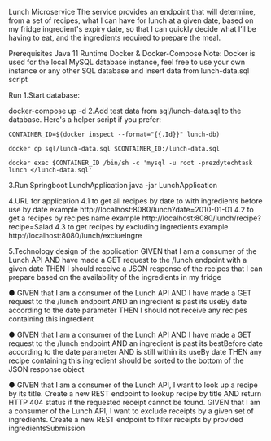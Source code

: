 Lunch Microservice
The service provides an endpoint that will determine, from a set of recipes, what I can have for lunch at a given date, based on my fridge ingredient's expiry date, so that I can quickly decide what I’ll be having to eat, and the ingredients required to prepare the meal.

Prerequisites
Java 11 Runtime
Docker & Docker-Compose
Note: Docker is used for the local MySQL database instance, feel free to use your own instance or any other SQL database and insert data from lunch-data.sql script

Run
1.Start database:

docker-compose up -d
2.Add test data from sql/lunch-data.sql to the database. Here's a helper script if you prefer:

```
CONTAINER_ID=$(docker inspect --format="{{.Id}}" lunch-db)
```

```
docker cp sql/lunch-data.sql $CONTAINER_ID:/lunch-data.sql
```

```
docker exec $CONTAINER_ID /bin/sh -c 'mysql -u root -prezdytechtask lunch </lunch-data.sql'
```
3.Run Springboot LunchApplication
java -jar LunchApplication

4.URL for application
4.1 to get all recipes by date to with ingredients before use by date example
http://localhost:8080/lunch?date=2010-01-01
4.2 to get a recipes by recipes name example
http://localhost:8080/lunch/recipe?recipe=Salad
4.3 to get recipes by excluding ingredients example
http://localhost:8080/lunch/exclueIngre

5.Technology design of the application
GIVEN that I am a consumer of the Lunch API AND have made a GET request to the /lunch
endpoint with a given date THEN I should receive a JSON response of the recipes that I can
prepare based on the availability of the ingredients in my fridge

● GIVEN that I am a consumer of the Lunch API AND I have made a GET request to the /lunch
endpoint AND an ingredient is past its useBy date according to the date parameter THEN I
should not receive any recipes containing this ingredient

● GIVEN that I am a consumer of the Lunch API AND I have made a GET request to the /lunch
endpoint AND an ingredient is past its bestBefore date according to the date parameter
AND is still within its useBy date THEN any recipe containing this ingredient should be sorted to
the bottom of the JSON response object

● GIVEN that I am a consumer of the Lunch API, I want to look up a recipe by its title. Create a new
REST endpoint to lookup recipe by title AND return HTTP 404 status if the requested receipt
cannot be found.
GIVEN that I am a consumer of the Lunch API, I want to exclude receipts by a given set of
ingredients. Create a new REST endpoint to filter receipts by provided ingredientsSubmission





